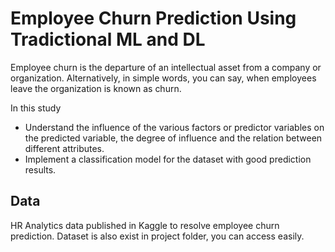 # Employee Churn Prediction Using Tradictional ML and DL

Employee churn is the departure of an intellectual asset from a company or organization. Alternatively, in simple words, you can say, when employees leave the organization is known as churn.

In this study
* Understand the influence of the various factors or predictor variables on the predicted variable, the degree of influence and the relation between different attributes.
* Implement a classification model for the dataset with good prediction results.

## Data
HR Analytics data published in Kaggle to resolve employee churn prediction. Dataset is also exist in project folder, you can access easily.

